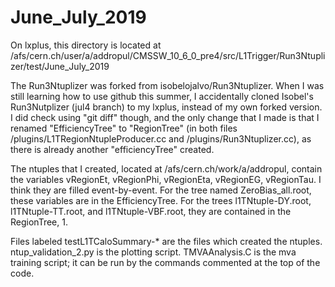 # June_July_2019
On lxplus, this directory is located at 
/afs/cern.ch/user/a/addropul/CMSSW_10_6_0_pre4/src/L1Trigger/Run3Ntuplizer/test/June_July_2019

The Run3Ntuplizer was forked from isobelojalvo/Run3Ntuplizer. When I was still learning how to use github this summer, I accidentally cloned Isobel's Run3Nutplizer (jul4 branch) to my lxplus, instead of my own forked version. I did check using "git diff" though, and the only change that I made is that I renamed "EfficiencyTree" to "RegionTree" (in both files /plugins/L1TRegionNtupleProducer.cc and /plugins/Run3Ntuplizer.cc), as there is already another "efficiencyTree" created.

The ntuples that I created, located at /afs/cern.ch/work/a/addropul, contain the variables vRegionEt, vRegionPhi, vRegionEta, vRegionEG, vRegionTau. I think they are filled event-by-event. For the tree named ZeroBias_all.root, these variables are in the EfficiencyTree. For the trees l1TNtuple-DY.root,  l1TNtuple-TT.root, and  l1TNtuple-VBF.root, they are contained in the RegionTree, 1. 

Files labeled testL1TCaloSummary-* are the files which created the ntuples. ntup_validation_2.py is the plotting script. TMVAAnalysis.C is the mva training script; it can be run by the commands commented at the top of the code. 


